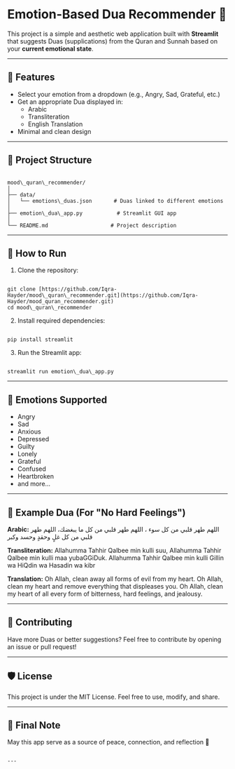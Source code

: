 # Emotion-Based Dua Recommender 💖

This project is a simple and aesthetic web application built with **Streamlit** that suggests Duas (supplications) from the Quran and Sunnah based on your **current emotional state**.

---

## 🌟 Features

- Select your emotion from a dropdown (e.g., Angry, Sad, Grateful, etc.)
- Get an appropriate Dua displayed in:
  - Arabic
  - Transliteration
  - English Translation
- Minimal and clean design 

---

## 📁 Project Structure

```

mood\_quran\_recommender/
│
├── data/
│   └── emotions\_duas.json       # Duas linked to different emotions
│
├── emotion\_dua\_app.py           # Streamlit GUI app
│
└── README.md                    # Project description

```

---

## 🚀 How to Run

1. Clone the repository:
```

git clone [https://github.com/Iqra-Hayder/mood\_quran\_recommender.git](https://github.com/Iqra-Hayder/mood_quran_recommender.git)
cd mood\_quran\_recommender

```

2. Install required dependencies:
```

pip install streamlit

```

3. Run the Streamlit app:
```

streamlit run emotion\_dua\_app.py

```

---

## 💬 Emotions Supported

- Angry
- Sad
- Anxious
- Depressed
- Guilty
- Lonely
- Grateful
- Confused
- Heartbroken
- and more...

---

## 📌 Example Dua (For "No Hard Feelings")

**Arabic:**
اللهم طهر قلبي من كل سوء ، اللهم طهر قلبي من كل ما يبغضك، اللهم طهر قلبي من كل غلٍ وحقدٍ وحسد وكبر

**Transliteration:**
Allahumma Tahhir Qalbee min kulli suu, Allahumma Tahhir Qalbee min kulli maa yubaGGiDuk. Allahumma Tahhir Qalbee min kulli Gillin wa HiQdin wa Hasadin wa kibr

**Translation:**
Oh Allah, clean away all forms of evil from my heart. Oh Allah, clean my heart and remove everything that displeases you. Oh Allah, clean my heart of all every form of bitterness, hard feelings, and jealousy.

---

## 🤝 Contributing

Have more Duas or better suggestions? Feel free to contribute by opening an issue or pull request!

---

## 🛡 License

This project is under the MIT License. Feel free to use, modify, and share.

---

## 🙏 Final Note

May this app serve as a source of peace, connection, and reflection 🌙
```

---

